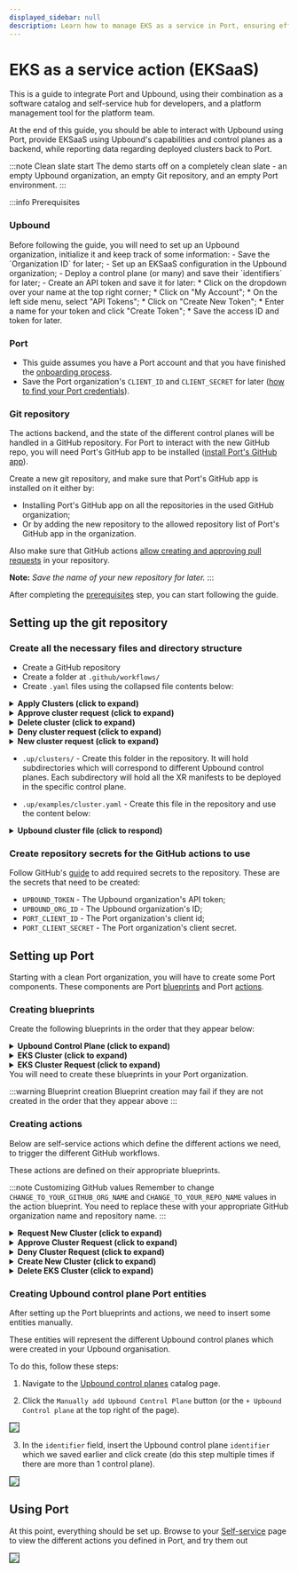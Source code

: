 ```yaml
---
displayed_sidebar: null
description: Learn how to manage EKS as a service in Port, ensuring efficient orchestration and scalable Kubernetes deployments.
---
```


# EKS as a service action (EKSaaS)
This is a guide to integrate Port and Upbound, using their combination as a software catalog and self-service hub for developers, and a platform management tool for the platform team.

At the end of this guide, you should be able to interact with Upbound using Port, provide EKSaaS using Upbound's capabilities and control planes as a backend, while reporting data regarding deployed clusters back to Port.

:::note Clean slate start
The demo starts off on a completely clean slate - an empty Upbound organization, an empty Git repository, and an empty Port environment.
:::

:::info Prerequisites
<h3>Upbound</h3>
Before following the guide, you will need to set up an Upbound organization, initialize it and keep track of some information:
- Save the `Organization ID` for later;
- Set up an EKSaaS configuration in the Upbound organization;
- Deploy a control plane (or many) and save their `identifiers` for later;
- Create an API token and save it for later:
  * Click on the dropdown over your name at the top right corner;
  * Click on "My Account";
  * On the left side menu, select "API Tokens";
  * Click on "Create New Token";
  * Enter a name for your token and click "Create Token";
  * Save the access ID and token for later.

<h3>Port</h3>

- This guide assumes you have a Port account and that you have finished the [onboarding process](/getting-started/overview).
- Save the Port organization's `CLIENT_ID` and `CLIENT_SECRET` for later ([how to find your Port credentials](https://docs.port.io/build-your-software-catalog/sync-data-to-catalog/api/#find-your-port-credentials)).

<h3>Git repository</h3>

The actions backend, and the state of the different control planes will be handled in a GitHub repository. For Port to interact with the new GitHub repo, you will need Port's GitHub app to be installed ([install Port's GitHub app](https://docs.port.io/build-your-software-catalog/sync-data-to-catalog/git/github/#setup)).

Create a new git repository, and make sure that Port's GitHub app is installed on it either by:
- Installing Port's GitHub app on all the repositories in the used GitHub organization;
- Or by adding the new repository to the allowed repository list of Port's GitHub app in the organization.

Also make sure that GitHub actions [allow creating and approving pull requests](https://docs.github.com/en/enterprise-cloud@latest/repositories/managing-your-repositorys-settings-and-features/enabling-features-for-your-repository/managing-github-actions-settings-for-a-repository#preventing-github-actions-from-creating-or-approving-pull-requests) in your repository.

**Note:** _Save the name of your new repository for later._
:::


After completing the [prerequisites](#prerequisites) step, you can start following the guide.

## Setting up the git repository
### Create all the necessary files and directory structure

- Create a GitHub repository
- Create a folder at `.github/workflows/`
- Create `.yaml` files using the collapsed file contents below:

<details>
<summary><b>Apply Clusters (click to expand)</b></summary>

```yaml showLineNumbers title="apply-clusters.yaml"
name: Apply Cluster changes

on:
  workflow_dispatch:
    inputs:
      port_context:
        type: string

jobs:
  apply-clusters:
    runs-on: ubuntu-latest
    env:
    # highlight-next-line
      UPBOUND_ORG_ID: <ENTER_UPBOUND_ORG_ID> # `Organization ID` we set aside earlier
    steps:
      - uses: actions/checkout@v4
        with:
          persist-credentials: true
          ref: main
      - name: Install Kubectl
        uses: azure/setup-kubectl@v3
        id: install-kubectl
      - name: Install Upbound CLI
        run: |
          curl -sL "https://cli.upbound.io" | sh
          sudo mv up /usr/local/bin/
      - name: Connect to Upbound using CLI and apply manifests to all of the control planes
        run: |
          up login -t ${{ secrets.UPBOUND_TOKEN }}
          cd .up/clusters
          for CONTROL_PLANE in */ ; do
            # Remove trailing slash to get the clean cluster name
            CONTROL_PLANE=${CONTROL_PLANE%/}
          
            # Get the kube config for the specific control plane
            echo "Fetching kubeconfig for ${CONTROL_PLANE}"
            up ctp kubeconfig get -a ${{ env.UPBOUND_ORG_ID }} ${CONTROL_PLANE} -f kubeconfig.yaml --token ${{ secrets.UPBOUND_TOKEN }}
            echo "Applying manifests"
            if find "$CONTROL_PLANE" -maxdepth 1 -type f -name "*.yaml" | read -r; then
              kubectl --kubeconfig kubeconfig.yaml apply -f ./${CONTROL_PLANE}/ --recursive
            else
              echo "Control plane directory is empty"
              # exit 1
            fi
          done
```
</details>

<details>
<summary><b>Approve cluster request (click to expand)</b></summary>

```yaml showLineNumbers title="approve-cluster-request.yaml"
name: Approve new cluster PR

on:
  workflow_dispatch:
    inputs:
      port_context:
        required: true
        description: "Port's context"
        type: string

jobs:
  approve-cluster-request-call:
    runs-on: ubuntu-latest

    steps:
      - name: Inform starting of approving EKS cluster request
        uses: port-labs/port-github-action@v1
        with:
          clientId: ${{ secrets.PORT_CLIENT_ID }}
          clientSecret: ${{ secrets.PORT_CLIENT_SECRET }}
          operation: PATCH_RUN
          runId: ${{ fromJson(inputs.port_context).runId }}
          logMessage: "Approving EKS cluster request: ${{ fromJson(inputs.port_context).entity.properties.title }}"  

      - uses: actions/checkout@v4
        with:
          persist-credentials: true

      - name: Merge Pull Request
        uses: juliangruber/merge-pull-request-action@v1
        with:
          github-token: ${{ secrets.GITHUB_TOKEN }}
          number: ${{ fromJson(inputs.port_context).entity.properties.request_pr_number }}
          method: squash

      - name: "Report new EKS cluster to Port"
        if: ${{ always() }}
        uses: port-labs/port-github-action@v1
        with:
          clientId: ${{ secrets.PORT_CLIENT_ID }}
          clientSecret: ${{ secrets.PORT_CLIENT_SECRET }}
          operation: UPSERT
          identifier: ${{ fromJson(inputs.port_context).entity.properties.title }}
          runId: ${{ fromJson(inputs.port_context).runId }}
          title: ${{ fromJson(inputs.port_context).entity.properties.title }}
          blueprint: eks_cluster
          properties: |
            {
              "node_size": "${{ fromJson(inputs.port_context).entity.properties.node_size }}",
              "node_count": "${{ fromJson(inputs.port_context).entity.properties.node_count }}"
            }
          relations: |
            {
                "upbound_control_plane": "${{ fromJson(inputs.port_context).entity.relations.control_plane }}"
            }

      - name: Inform that EKS cluster request has been approved
        uses: port-labs/port-github-action@v1
        with:
          clientId: ${{ secrets.PORT_CLIENT_ID }}
          clientSecret: ${{ secrets.PORT_CLIENT_SECRET }}
          operation: PATCH_RUN
          runId: ${{ fromJson(inputs.port_context).runId }}
          icon: GitHubActions
          logMessage: "Approved EKS cluster request, and created new Port entity for the EKS cluster🚀 Applying Clusters to Upbound control plane..."

  approve-cluster-request-port:
    runs-on: ubuntu-latest
    steps:
      - uses: port-labs/port-github-action@v1
        with:
          clientId: ${{ secrets.PORT_CLIENT_ID }}
          clientSecret: ${{ secrets.PORT_CLIENT_SECRET }}
          operation: PATCH_RUN
          runId: ${{ fromJson(inputs.port_context).context.runId }}
          icon: GitHubActions
          logMessage: "Approving EKS cluster request: ${{ fromJson(inputs.port_context).entity.identifier }}"  
      - uses: actions/checkout@v4
        with:
          persist-credentials: true

      - name: Merge Pull Request
        uses: juliangruber/merge-pull-request-action@v1
        with:
          github-token: ${{ secrets.GITHUB_TOKEN }}
          number: ${{ fromJson(inputs.port_context).entity.properties.request_pr_number }}
          method: squash
  
      - name: "Report new EKS cluster to Port"
        if: ${{ always() }}
        uses: port-labs/port-github-action@v1
        with:
          clientId: ${{ secrets.PORT_CLIENT_ID }}
          clientSecret: ${{ secrets.PORT_CLIENT_SECRET }}
          identifier: ${{ fromJson(inputs.port_context).payload.entity.identifier }}
          title: ${{ fromJson(inputs.port_context).payload.entity.identifier }}
          runId: ${{ fromJson(inputs.port_context).context.runId }}
          blueprint: eks_cluster
          properties: | 
            {
              "node_size": "${{ fromJson(inputs.port_context).entity.properties.node_size }}",
              "node_count": ${{ fromJson(inputs.port_context).entity.properties.node_count }}
            }
          relations: |
            {
                "upbound_control_plane": "${{ fromJson(inputs.port_context).entity.relations.upbound_control_plane }}"
            }

      - name: "Approve EKS cluster request"
        if: ${{ always() }}
        uses: port-labs/port-github-action@v1
        with:
          clientId: ${{ secrets.PORT_CLIENT_ID }}
          clientSecret: ${{ secrets.PORT_CLIENT_SECRET }}
          identifier: ${{ fromJson(inputs.port_context).payload.entity.identifier }}
          blueprint: eks_cluster_request
          runId: ${{ fromJson(inputs.port_context).context.runId }}
          properties: |
            {
              "status": "Approved",
              "eks_cluster": "${{ fromJson(inputs.port_context).payload.entity.identifier }}"
            }
      - uses: port-labs/port-github-action@v1
        with:
          clientId: ${{ secrets.PORT_CLIENT_ID }}
          clientSecret: ${{ secrets.PORT_CLIENT_SECRET }}
          operation: PATCH_RUN
          runId: ${{ fromJson(inputs.port_context).context.runId }}
          icon: GitHubActions
          logMessage: "Approved EKS cluster request, and created new Port entity for the EKS cluster🚀 Applying Clusters to Upbound control plane..."

        
  apply-cluster-changes:
    uses: ./.github/workflows/apply-clusters.yaml
    if: ${{ always() }}
    secrets: inherit
    needs:
      - approve-cluster-request-call
      - approve-cluster-request-port

  update-port:
    runs-on: ubuntu-latest
    needs:
      - apply-cluster-changes
    if: ${{ always() }}
    steps:
      - name: Inform cluster applied to Upbound
        uses: port-labs/port-github-action@v1
        with:
          clientId: ${{ secrets.PORT_CLIENT_ID }}
          clientSecret: ${{ secrets.PORT_CLIENT_SECRET }}
          operation: PATCH_RUN
          runId: ${{ fromJson(inputs.port_context).runId }}
          logMessage: "Applied cluster to Upbound successfully✅"        
```

</details>


<details>
<summary><b>Delete cluster (click to expand)</b></summary>

```yaml showLineNumbers title="delete-cluster.yaml"
name: Delete Cluster

on:
  workflow_dispatch:
    inputs:
      port_context:
        required: true
        description: "Port's payload"
        type: string

jobs:
  delete-cluster:
    runs-on: ubuntu-latest
    env:
      # highlight-next-line
      UPBOUND_ORG_ID: <ENTER_UPBOUND_ORG_ID> # `Organization ID` we set aside earlier
    steps:
      - name: Inform starting of deleting EKS cluster
        uses: port-labs/port-github-action@v1
        with:
          clientId: ${{ secrets.PORT_CLIENT_ID }}
          clientSecret: ${{ secrets.PORT_CLIENT_SECRET }}
          operation: PATCH_RUN
          runId: ${{ fromJson(inputs.port_context).runId }}
          icon: GithubActions
          logMessage: "Initiating deletion job 🏗️"  

      - uses: actions/checkout@v4
        with:
          persist-credentials: true
          ref: main

      - name: Install Kubectl
        uses: azure/setup-kubectl@v3
        id: install-kubectl
      - name: Install Upbound CLI
        run: |
          curl -sL "https://cli.upbound.io" | sh
          sudo mv up /usr/local/bin/

      - uses: port-labs/port-github-action@v1
        with:
          clientId: ${{ secrets.PORT_CLIENT_ID }}
          clientSecret: ${{ secrets.PORT_CLIENT_SECRET }}
          operation: PATCH_RUN
          runId: ${{ fromJson(inputs.port_context).runId }}
          icon: GithubActions
          logMessage: "Connecting to Upbound control plane 🛰️"  

      - name: Connect to Upbound using CLI + Fetch kubeconfig
        run: |
          up login -t ${{ secrets.UPBOUND_TOKEN }}
          up ctp kubeconfig get -a ${{ env.UPBOUND_ORG_ID }} ${{ fromJson(inputs.port_context).entity.relations.upbound_control_plane }} -f kubeconfig.yaml --token ${{ secrets.UPBOUND_TOKEN }}

      - uses: port-labs/port-github-action@v1
        with:
          clientId: ${{ secrets.PORT_CLIENT_ID }}
          clientSecret: ${{ secrets.PORT_CLIENT_SECRET }}
          operation: PATCH_RUN
          runId: ${{ fromJson(inputs.port_context).runId }}
          icon: GithubActions
          logMessage: |
            ❌ Deleting CRDs from Upbound + claim files from the repository for:
              Control plane: ${{ fromJson(inputs.port_context).entity.relations.upbound_control_plane }}
              Cluster: ${{ fromJson(inputs.port_context).entity }} ❌

      - name: Delete cluster from Upbound
        run: |
          kubectl --kubeconfig kubeconfig.yaml delete -f .up/clusters/${{ fromJson(inputs.port_context).entity.relations.upbound_control_plane }}/${{ fromJson(inputs.port_context).context.entity }}.yaml

      - name: Delete cluster yaml file
        run: | 
          git rm -f .up/clusters/${{ fromJson(inputs.port_context).entity.relations.upbound_control_plane }}/${{ fromJson(inputs.port_context).context.entity }}.yaml
          git status

      - name: Create Pull Request
        id: create-pr
        uses: peter-evans/create-pull-request@v4
        with:
          add-paths: .up/clusters
          branch: "DELETE-CLUSTER-REQUEST-${{ fromJson(inputs.port_context).entity }}"
          title: "Delete cluster request: ${{ fromJson(inputs.port_context).entity }}"
          commit-message: "Delete cluster in upbound called ${{ fromJson(inputs.port_context).entity.identifier }}"

      - name: Merge Pull Request
        uses: juliangruber/merge-pull-request-action@v1
        with:
          github-token: ${{ secrets.GITHUB_TOKEN }}
          number: ${{ steps.create-pr.outputs.pull-request-number }}
          method: squash

      - name: "Delete EKS cluster from Port"
        uses: port-labs/port-github-action@v1
        with:
          clientId: ${{ secrets.PORT_CLIENT_ID }}
          clientSecret: ${{ secrets.PORT_CLIENT_SECRET }}
          identifier: ${{ fromJson(inputs.port_context).entity }}
          runId: ${{ fromJson(inputs.port_context).runId }}
          blueprint: eks_cluster
          operation: DELETE

      - uses: port-labs/port-github-action@v1
        with:
          clientId: ${{ secrets.PORT_CLIENT_ID }}
          clientSecret: ${{ secrets.PORT_CLIENT_SECRET }}
          operation: PATCH_RUN
          runId: ${{ fromJson(inputs.port_context).runId }}
          icon: GithubActions
          status: "SUCCESS"
          summary: "Deletion successful🚀"
          logMessage: "Deletion successful ✅ Deleted EKS Cluster Port entity for: ${{ fromJson(inputs.port_context).entity }}"  

```

</details>

<details>
<summary><b>Deny cluster request (click to expand)</b></summary>

```yaml showLineNumbers title="deny-cluster-request.yaml"
name: Deny cluster request

on:
  workflow_dispatch:
    inputs:
      port_context:
        required: true
        description: "Port's payload"
        type: string

jobs:
  deny-cluster-request-port:
    if: github.event.inputs.port_context != ''
    runs-on: ubuntu-latest
    steps:
      - name: Inform starting of denying EKS cluster request
        uses: port-labs/port-github-action@v1
        with:
          clientId: ${{ secrets.PORT_CLIENT_ID }}
          clientSecret: ${{ secrets.PORT_CLIENT_SECRET }}
          operation: PATCH_RUN
          runId: ${{ fromJson(inputs.port_context).context.runId }}
          logMessage: "Denying EKS cluster request: ${{ fromJson(inputs.port_context).entity.identifier }}"  

      - uses: actions/checkout@v4
        with:
          persist-credentials: true

      - name: Close Pull Request
        uses: peter-evans/close-pull@v3
        with:
          pull-request-number: ${{ fromJson(inputs.port_context).entity.properties.request_pr_number }}
          comment: "Cluster request ${{ fromJson(inputs.port_context).entity.identifier }} was denied ❌. Pull request closed."
          delete-branch: false
          token: ${{ secrets.GITHUB_TOKEN }}

      - name: "Deny EKS cluster request"
        if: ${{ always() }}
        uses: port-labs/port-github-action@v1
        with:
          clientId: ${{ secrets.PORT_CLIENT_ID }}
          clientSecret: ${{ secrets.PORT_CLIENT_SECRET }}
          identifier: ${{ fromJson(inputs.port_context).entity.identifier }}
          blueprint: eks_cluster_request
          runId: ${{ fromJson(inputs.port_context).context.runId }}
          properties: |
            {
              "status": "Denied"
            }

      - name: Inform that EKS cluster request has been denied
        uses: port-labs/port-github-action@v1
        with:
          clientId: ${{ secrets.PORT_CLIENT_ID }}
          clientSecret: ${{ secrets.PORT_CLIENT_SECRET }}
          operation: PATCH_RUN
          runId: ${{ fromJson(inputs.port_context).context.runId }}
          summary: "Request denied."
          status: "SUCCESS"
          logMessage: "Request updated - status 'denied' ❌"

```
</details>


<details>
<summary><b>New cluster request (click to expand)</b></summary>

```yaml showLineNumbers title="new-cluster-request.yaml"
name: Create new cluster PR

on:
  workflow_dispatch:
    inputs:
      control-plane:
        type: string
        required: true
      cluster-name:
        type: string
        required: true
        description: The cluster name to request
      node-count:
        type: string
        required: false
        description: Number of nodes for the cluster
        default: "1"
      node-size:
        required: false
        description: "Node size"
        type: choice
        default: small
        options:
          - small
          - medium
          - large
      port_context:
        type: string
        required: true
        description: Port Payload
  
jobs:
  create-cluster-request:
    runs-on: ubuntu-latest
    outputs:
      pr-id: ${{ steps.create-pr.outputs.pull-request-number }}
    steps:
      - name: Inform starting of creating EKS cluster request
        uses: port-labs/port-github-action@v1
        with:
          clientId: ${{ secrets.PORT_CLIENT_ID }}
          clientSecret: ${{ secrets.PORT_CLIENT_SECRET }}
          operation: PATCH_RUN
          runId: ${{ fromJson(inputs.port_context).runId }}
          icon: GithubActions
          logMessage: "Initiating EKS cluster request job 🏗️"  

      - uses: actions/checkout@v4
        with:
          persist-credentials: true

      - name: Manipulate YAML file
        run: |
          if [[ ! -f ".up/clusters/${{ inputs.control-plane }}/${{ inputs.cluster-name }}.yaml" ]]; then
            mkdir -p .up/clusters/${{ inputs.control-plane }}
            cp .up/examples/cluster.yaml .up/clusters/${{ inputs.control-plane }}/${{ inputs.cluster-name }}.yaml
          else
            echo "This cluster already exists!"
            exit 1
          fi
          yq -i e '.metadata.name = "${{ inputs.cluster-name }}"' .up/clusters/${{ inputs.control-plane }}/${{ inputs.cluster-name }}.yaml 
          yq -i e '.spec.id = "${{ inputs.cluster-name }}"' .up/clusters/${{ inputs.control-plane }}/${{ inputs.cluster-name }}.yaml
          yq -i e '.spec.parameters.nodes.count = ${{ inputs.node-count }}' .up/clusters/${{ inputs.control-plane }}/${{ inputs.cluster-name }}.yaml
          yq -i e '.spec.parameters.nodes.size = "${{ inputs.node-size }}"' .up/clusters/${{ inputs.control-plane }}/${{ inputs.cluster-name }}.yaml 
          yq -i e '.spec.writeConnectionSecretToRef.name = "${{ inputs.cluster-name }}-kubeconfig"' .up/clusters/${{ inputs.control-plane }}/${{ inputs.cluster-name }}.yaml
          
          echo "New cluster's YAML:"
          cat .up/clusters/${{ inputs.control-plane }}/${{ inputs.cluster-name }}.yaml

      - uses: port-labs/port-github-action@v1
        with:
          clientId: ${{ secrets.PORT_CLIENT_ID }}
          clientSecret: ${{ secrets.PORT_CLIENT_SECRET }}
          operation: PATCH_RUN
          runId: ${{ fromJson(inputs.port_context).runId }}
          icon: GithubActions
          logMessage: |
            Cluster request information: 
              Upbound control plane name: ${{ inputs.control-plane }}
              Cluster name: ${{ inputs.cluster-name }}
              Node size: ${{ inputs.node-size }}
              Node Count: ${{ inputs.node-count }}

            Creating pull request for the new cluster⏳
            

      - name: Create Pull Request
        id: create-pr
        uses: peter-evans/create-pull-request@v4
        with:
          branch: "CLUSTER-REQUEST-${{ inputs.cluster-name }}"
          title: "New cluster request: ${{ inputs.cluster-name }}"
          commit-message: "Create new cluster in upbound called ${{ inputs.cluster-name }}"

      - name: "Report new EKS cluster request to Port"
        if: ${{ fromJson(inputs.port_context).action == 'request_new_cluster' }}
        uses: port-labs/port-github-action@v1
        with:
          clientId: ${{ secrets.PORT_CLIENT_ID }}
          clientSecret: ${{ secrets.PORT_CLIENT_SECRET }}
          identifier: ${{ inputs.cluster-name }}
          title: ${{ inputs.cluster-name }}
          blueprint: eks_cluster_request
          runId: ${{ fromJson(inputs.port_context).runId }}
          properties: |
            {
              "request_pr_url": "${{ steps.create-pr.outputs.pull-request-url }}",
              "request_pr_number": ${{ steps.create-pr.outputs.pull-request-number }},
              "node_size": "${{ inputs.node-size }}",
              "node_count": "${{ inputs.node-count }}"
            }
          relations: |
            {
                "upbound_control_plane": "${{ inputs.control-plane }}"
            }

      - uses: port-labs/port-github-action@v1
        if: ${{ fromJson(inputs.port_context).action == 'request_new_cluster' }}
        with:
          clientId: ${{ secrets.PORT_CLIENT_ID }}
          clientSecret: ${{ secrets.PORT_CLIENT_SECRET }}
          operation: PATCH_RUN
          runId: ${{ fromJson(inputs.port_context).runId }}
          link: ${{ steps.create-pr.outputs.pull-request-url }}
          icon: GithubActions
          logMessage: "Pull request created: ${{ steps.create-pr.outputs.pull-request-url }}"  

      - uses: port-labs/port-github-action@v1
        if: ${{ fromJson(inputs.port_context).action == 'create_new_cluster' }}
        with:
          clientId: ${{ secrets.PORT_CLIENT_ID }}
          clientSecret: ${{ secrets.PORT_CLIENT_SECRET }}
          operation: PATCH_RUN
          runId: ${{ fromJson(inputs.port_context).runId }}
          icon: GithubActions
          logMessage: "Creation job run, auto-approving cluster request..."  

  force-approve-request:
    uses: ./.github/workflows/approve-cluster-request.yaml
    if: ${{ fromJson(inputs.port_context).action == 'create_new_cluster' }}
    secrets: inherit
    needs: create-cluster-request
    with:
      pr-id: ${{ needs.create-cluster-request.outputs.pr-id }}
      cluster-name: ${{ inputs.cluster-name }}
      node-count: ${{ inputs.node-count }}
      node-size: ${{ inputs.node-size }}
      run-id: ${{ fromJson(inputs.port_context).runId }}
      control-plane: ${{ inputs.control-plane }}
```

</details>

- `.up/clusters/` - Create this folder in the repository. It will hold subdirectories which will correspond to different Upbound control planes. Each subdirectory will hold all the XR manifests to be deployed in the specific control plane.

- `.up/examples/cluster.yaml` - Create this file in the repository and use the content below:

<details>

<summary><b>Upbound cluster file (click to respond)</b></summary>

```yaml showLineNumbers title="cluster.yaml"
apiVersion: k8s.starter.org/v1alpha1
kind: KubernetesCluster
metadata:
  name: my-cluster
  namespace: default
spec:
  id: my-cluster
  parameters:
    nodes:
      count: 3
      size: small
    services:
      operators:
        prometheus:
          version: "34.5.1"
  writeConnectionSecretToRef:
    name: my-cluster-kubeconfig
```

</details>

### Create repository secrets for the GitHub actions to use
Follow GitHub's [guide](https://docs.github.com/en/actions/security-guides/using-secrets-in-github-actions#creating-secrets-for-a-repository) to add required secrets to the repository. These are the secrets that need to be created:
* `UPBOUND_TOKEN` - The Upbound organization's API token;
* `UPBOUND_ORG_ID` - The Upbound organization's ID;
* `PORT_CLIENT_ID` - The Port organization's client id;
* `PORT_CLIENT_SECRET` - The Port organization's client secret.

## Setting up Port
Starting with a clean Port organization, you will have to create some Port components. These components are Port [blueprints](https://docs.port.io/build-your-software-catalog/define-your-data-model/setup-blueprint/#what-is-a-blueprint) and Port [actions](https://docs.port.io/create-self-service-experiences/).

### Creating blueprints
Create the following blueprints in the order that they appear below:

<details>
<summary><b>Upbound Control Plane (click to expand)</b></summary>

```json showLineNumbers
{
    "identifier": "upbound_control_plane",
    "title": "Upbound Control Plane",
    "icon": "Cluster",
    "schema": {
      "properties": {},
      "required": []
    },
    "mirrorProperties": {},
    "calculationProperties": {},
    "relations": {}
}
```
</details>

<details>
<summary><b>EKS Cluster (click to expand)</b></summary>

```json showLineNumbers
{
    "identifier": "eks_cluster",
    "title": "EKS Cluster",
    "icon": "Cluster",
    "schema": {
      "properties": {
        "node_count": {
          "icon": "Node",
          "title": "Node Count",
          "type": "number",
          "description": "The cluster's node count"
        },
        "node_size": {
          "icon": "Node",
          "title": "Node Size",
          "description": "The cluster's node size",
          "type": "string",
          "enum": [
            "small",
            "medium",
            "large"
          ],
          "enumColors": {
            "small": "lightGray",
            "medium": "lightGray",
            "large": "lightGray"
          }
        }
      },
      "required": []
    },
    "mirrorProperties": {},
    "calculationProperties": {
      "claim_file_url": {
        "title": "Claim file URL",
        "icon": "Github",
        "calculation": "\"https://github.com/port-demo/port-upbound-demo/blob/main/.up/clusters/\" + .identifier + \".yaml\"",
        "type": "string",
        "format": "url"
      }
    },
    "relations": {
      "upbound_control_plane": {
        "title": "Upbound Control Plane",
        "description": "The Upbound control plane for this cluster",
        "target": "upbound_control_plane",
        "required": false,
        "many": false
      }
    }
}
```
</details>

<details>
<summary><b>EKS Cluster Request (click to expand)</b></summary>

```json showLineNumbers
{
        "identifier": "eks_cluster_request",
        "title": "EKS Cluster Request",
        "icon": "Book",
        "schema": {
          "properties": {
            "request_pr_url": {
              "icon": "Github",
              "title": "Request PR URL",
              "type": "string",
              "description": "The cluster request's PR URL",
              "format": "url"
            },
            "request_pr_number": {
              "icon": "Github",
              "title": "Request PR Number",
              "type": "number",
              "minimum": 0
            },
            "node_count": {
              "icon": "Node",
              "title": "Node Count",
              "type": "number",
              "description": "Amount of nodes for this cluster"
            },
            "node_size": {
              "icon": "Node",
              "title": "Node Size",
              "type": "string",
              "description": "The node size for the cluster nodes",
              "enum": [
                "small",
                "medium",
                "large"
              ],
              "enumColors": {
                "small": "lightGray",
                "medium": "lightGray",
                "large": "lightGray"
              }
            },
            "status": {
              "icon": "BlankPage",
              "title": "Status",
              "description": "Status of the cluster request (Pending/Approved)",
              "type": "string",
              "default": "Pending",
              "enum": [
                "Pending",
                "Approved",
                "Denied"
              ],
              "enumColors": {
                "Pending": "yellow",
                "Approved": "green",
                "Denied": "red"
              }
            }
          },
          "required": []
        },
        "mirrorProperties": {},
        "calculationProperties": {},
        "relations": {
          "eks_cluster": {
            "title": "EKS Cluster",
            "description": "The cluster created for this request",
            "target": "eks_cluster",
            "required": false,
            "many": false
          },
          "upbound_control_plane": {
            "title": "Upbound Control Plane",
            "description": "The control plane this cluster was requested for",
            "target": "upbound_control_plane",
            "required": false,
            "many": false
          }
        }
      }
```
</details>
You will need to create these blueprints in your Port organization. 

:::warning Blueprint creation
Blueprint creation may fail if they are not created in the order that they appear above
:::

### Creating actions
Below are self-service actions which define the different actions we need, to trigger the different GitHub workflows.

These actions are defined on their appropriate blueprints.

:::note Customizing GitHub values
Remember to change `CHANGE_TO_YOUR_GITHUB_ORG_NAME` and `CHANGE_TO_YOUR_REPO_NAME` values in the action blueprint. You need to replace these with your appropriate GitHub organization name and repository name.
:::
<details>
<summary><b>Request New Cluster (click to expand)</b></summary>

Creates a EKS Cluster Request to request a new Upbound Cluster

```json showLineNumbers
{
  "identifier": "eks_cluster_request_new_cluster",
  "title": "Request new cluster",
  "icon": "GithubActions",
  "trigger": {
    "type": "self-service",
    "operation": "CREATE",
    "userInputs": {
      "properties": {
        "cluster-name": {
          "title": "Cluster Name",
          "type": "string"
        },
        "node-size": {
          "title": "Node Size",
          "type": "string",
          "default": "small",
          "enum": [
            "small",
            "medium",
            "large"
          ],
          "enumColors": {
            "small": "lightGray",
            "medium": "lightGray",
            "large": "lightGray"
          }
        },
        "node-count": {
          "icon": "DefaultProperty",
          "title": "Node Count",
          "type": "string",
          "default": "1"
        },
        "control-plane": {
          "icon": "DefaultProperty",
          "title": "Upbound control plane",
          "type": "string",
          "blueprint": "upbound_control_plane",
          "format": "entity"
        }
      },
      "required": [
        "cluster-name",
        "control-plane"
      ],
      "order": [
        "control-plane",
        "cluster-name",
        "node-size",
        "node-count"
      ]
    },
    "blueprintIdentifier": "eks_cluster"
  },
  "invocationMethod": {
    "type": "GITHUB",
    "org": "CHANGE_TO_YOUR_GITHUB_ORG_NAME",
    "repo": "CHANGE_TO_YOUR_REPO_NAME",
    "workflow": "new-cluster-request.yaml",
    "workflowInputs": {
      "cluster-name": "{{.inputs.\"cluster-name\"}}",
      "node-size": "{{.inputs.\"node-size\"}}",
      "node-count": "{{.inputs.\"node-count\"}}",
      "control-plane": "{{.inputs.\"control-plane\" | if type == \"array\" then map(.identifier) else .identifier end}}",
      "port_context": {
        "action": "{{ .action.identifier[(\"eks_cluster_\" | length):] }}",
        "runId": "{{.run.id}}"
      }
    },
    "reportWorkflowStatus": true
  },
  "requiredApproval": false,
  "publish": true
}
```

</details>

<details>
<summary><b>Approve Cluster Request (click to expand)</b></summary>

Grants approval to a request to create a new Upbound Cluster

```json showLineNumbers
{
  "identifier": "eks_cluster_request_approve_cluster_request",
  "title": "Approve Cluster Request",
  "icon": "GithubActions",
  "trigger": {
    "type": "self-service",
    "operation": "DAY-2",
    "userInputs": {
      "properties": {},
      "required": []
    },
    "blueprintIdentifier": "eks_cluster_request"
  },
  "invocationMethod": {
    "type": "GITHUB",
    "org": "CHANGE_TO_YOUR_GITHUB_ORG_NAME",
    "repo": "CHANGE_TO_YOUR_REPO_NAME",
    "workflow": "approve-cluster-request.yaml",
    "workflowInputs": {
      "port_context": {
        "runId": "{{.run.id}}",
        "entity": "{{.entity}}"
      }
    },
    "reportWorkflowStatus": true
  },
  "requiredApproval": false,
  "publish": true
}
```
</details>

<details>
<summary><b>Deny Cluster Request (click to expand)</b></summary>

Denies a request to create a new Upbound cluster

```json showLineNumbers
{
  "identifier": "eks_cluster_request_deny_cluster_request",
  "title": "Deny cluster request",
  "icon": "Alert",
  "description": "Deny this EKS cluster request",
  "trigger": {
    "type": "self-service",
    "operation": "DAY-2",
    "userInputs": {
      "properties": {},
      "required": []
    },
    "blueprintIdentifier": "eks_cluster_request"
  },
  "invocationMethod": {
    "type": "GITHUB",
    "org": "CHANGE_TO_YOUR_GITHUB_ORG_NAME",
    "repo": "CHANGE_TO_YOUR_REPO_NAME",
    "workflow": "deny-cluster-request.yaml",
    "workflowInputs": {
      "port_context": {
        "entity": "{{.entity}}",
        "runId": "{{.run.id}}"
      }
    },
    "reportWorkflowStatus": true
  },
  "requiredApproval": false,
  "publish": true
}
```

</details>

<details>
<summary><b>Create New Cluster (click to expand)</b></summary>

Creates a new Upbound Cluster and an EKS Cluster entity

```json showLineNumbers
{
  "identifier": "eks_cluster_create_new_cluster",
  "title": "Create new cluster",
  "icon": "GithubActions",
  "trigger": {
    "type": "self-service",
    "operation": "CREATE",
    "userInputs": {
      "properties": {
        "cluster-name": {
          "title": "Cluster Name",
          "type": "string"
        },
        "node-size": {
          "title": "Node Size",
          "type": "string",
          "default": "small",
          "enum": [
            "small",
            "medium",
            "large"
          ],
          "enumColors": {
            "small": "lightGray",
            "medium": "lightGray",
            "large": "lightGray"
          }
        },
        "node-count": {
          "icon": "DefaultProperty",
          "title": "Node Count",
          "type": "string",
          "default": "1"
        },
        "control-plane": {
          "title": "Upbound control plane",
          "type": "string",
          "blueprint": "upbound_control_plane",
          "format": "entity"
        }
      },
      "required": [
        "cluster-name",
        "control-plane"
      ],
      "order": [
        "control-plane",
        "cluster-name",
        "node-size",
        "node-count"
      ]
    },
    "blueprintIdentifier": "eks_cluster"
  },
  "invocationMethod": {
    "type": "GITHUB",
    "org": "CHANGE_TO_YOUR_GITHUB_ORG_NAME",
    "repo": "CHANGE_TO_YOUR_REPO_NAME",
    "workflow": "new-cluster-request.yaml",
    "workflowInputs": {
      "cluster-name": "{{.inputs.\"cluster-name\"}}",
      "node-size": "{{.inputs.\"node-size\"}}",
      "node-count": "{{.inputs.\"node-count\"}}",
      "control-plane": "{{.inputs.\"control-plane\" | if type == \"array\" then map(.identifier) else .identifier end}}",
      "port_context": {
        "action": "{{ .action.identifier[(\"eks_cluster_\" | length):] }}",
        "runId": "{{.run.id}}"
      }
    },
    "reportWorkflowStatus": true
  },
  "requiredApproval": false,
  "publish": true
}
```

</details>

<details>
<summary><b>Delete EKS Cluster (click to expand)</b></summary>

Deletes an existing Upbound Cluster and its corresponding EKS Cluster entity on Port

```json showLineNumbers
{
  "identifier": "eks_cluster_delete_eks_cluster",
  "title": "Delete EKS Cluster",
  "icon": "Alert",
  "trigger": {
    "type": "self-service",
    "operation": "DELETE",
    "userInputs": {
      "properties": {},
      "required": [],
      "order": []
    },
    "blueprintIdentifier": "eks_cluster"
  },
  "invocationMethod": {
    "type": "GITHUB",
    "org": "CHANGE_TO_YOUR_GITHUB_ORG_NAME",
    "repo": "CHANGE_TO_YOUR_REPO_NAME",
    "workflow": "delete-cluster.yaml",
    "workflowInputs": {
      "port_context": {
        "runId": "{{.run.id}}",
        "entity": "{{.entity}}"
      }
    },
    "reportWorkflowStatus": true
  },
  "requiredApproval": true,
  "approvalNotification": {
    "type": "email"
  },
  "publish": true
}
```

</details>

### Creating Upbound control plane Port entities
After setting up the Port blueprints and actions, we need to insert some entities manually.

These entities will represent the different Upbound control planes which were created in your Upbound organisation.

To do this, follow these steps:

1. Navigate to the [Upbound control planes](https://app.getport.io/upbound_control_planes) catalog page.

2. Click the `Manually add Upbound Control Plane` button (or the `+ Upbound Control plane` at the top right of the page).
<img src='/img/create-self-service-experiences/setup-backend/github-workflow/examples/Upbound/addUpboundControlPlaneManually.png' border='1px' />

3. In the `identifier` field, insert the Upbound control plane `identifier` which we saved earlier and click create (do this step multiple times if there are more than 1 control plane).
<img src='/img/create-self-service-experiences/setup-backend/github-workflow/examples/Upbound/setUpboundControlPlaneIdentifier.png' border='1px' />

## Using Port
At this point, everything should be set up. Browse to your [Self-service](https://app.getport.io/self-serve) page to view the different actions you defined in Port, and try them out

<img src='/img/create-self-service-experiences/setup-backend/github-workflow/examples/Upbound/selfServicePage.png' border='1px' />
